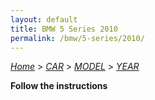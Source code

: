```yaml
---
layout: default
title: BMW 5 Series 2010
permalink: /bmw/5-series/2010/
---
```

[*Home*](/) > [*CAR*](/car/) > [*MODEL*](/car/model/) > [*YEAR*](/car/model/year/)

**Follow the instructions**